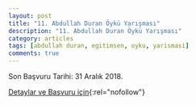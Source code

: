 ```yaml
---
layout: post
title: "11. Abdullah Duran Öykü Yarışması"
description: "11. Abdullah Duran Öykü Yarışması"
category: articles
tags: [abdullah duran, egitimsen, oyku, yarismasi]
comments: true
---
```


Son Başvuru Tarihi: 31 Aralık 2018.

[Detaylar ve Başvuru için](http://egitimsen.org.tr/11-abdullah-duran-oyku-yarismasi-basladi/?utm_source=edebiyatyarismalari.com&utm_medium=affiliate){:rel="nofollow"}
